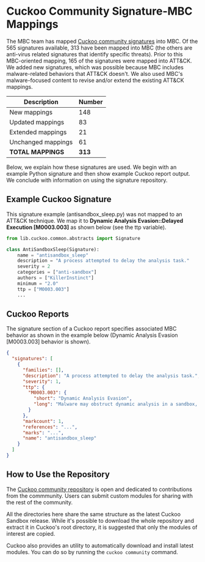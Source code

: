 # <a name="mbc"></a>Cuckoo Community Signature-MBC Mappings #

The MBC team has mapped [Cuckoo community signatures](https://github.com/cuckoosandbox/community) into MBC. Of the 565 signatures available, 313 have been mapped into MBC (the others are anti-virus related signatures that identify specific threats). Prior to this MBC-oriented mapping, 165 of the signatures were mapped into ATT&CK. We added new signatures, which was possible because MBC includes malware-related behaviors that ATT&CK doesn't. We also used MBC's malware-focused content to revise and/or extend the existing ATT&CK mappings.

|Description|Number|
|-----------|------|
|New mappings|148|
|Updated mappings|83|
|Extended mappings|21|
|Unchanged mappings|61|
|**TOTAL MAPPINGS**|**313**|

Below, we explain how these signatures are used. We begin with an example Python signature and then show example Cuckoo report output. We conclude with information on using the signature repository.

Example Cuckoo Signature
------------------------

This signature example (antisandbox_sleep.py) was not mapped to an ATT&CK technique. We map it to **Dynamic Analysis Evasion::Delayed Execution [M0003.003]** as shown below (see the ttp variable).

```python
from lib.cuckoo.common.abstracts import Signature

class AntiSandboxSleep(Signature):
    name = "antisandbox_sleep"
    description = "A process attempted to delay the analysis task."
    severity = 2
    categories = ["anti-sandbox"]
    authors = ["KillerInstinct"]
    minimum = "2.0"
    ttp = ["M0003.003"]
    ...
```

Cuckoo Reports
--------------

The signature section of a Cuckoo report specifies associated MBC behavior as shown in the example below (Dynamic Analysis Evasion [M0003.003] behavior is shown).

```json
{
  "signatures": [
    {
      "families": [],
      "description": "A process attempted to delay the analysis task.",
      "severity": 1,
      "ttp": {
        "M0003.003": {
          "short": "Dynamic Analysis Evasion",
          "long": "Malware may obstruct dynamic analysis in a sandbox, emulator, or virtual <snip>"
        }
      },
      "markcount": 1,
      "references": "...",
      "marks": "...",
      "name": "antisandbox_sleep"
    }
  ]
}
```

How to Use the Repository
-------------------------

The [Cuckoo community repository](https://github.com/cuckoosandbox/community) is open and dedicated to contributions from the commmunity.
Users can submit custom modules for sharing with the rest of the community.

All the directories here share the same structure as the
latest Cuckoo Sandbox release. While it's possible to download the whole
repository and extract it in Cuckoo's root directory, it is suggested that only the modules of interest are copied.

Cuckoo also provides an utility to automatically download and install
latest modules. You can do so by running the `cuckoo community` command.
